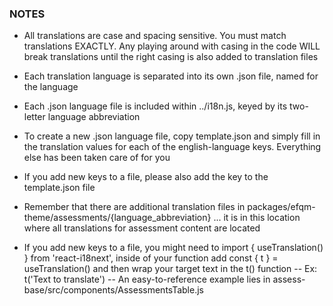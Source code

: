 ### NOTES

* All translations are case and spacing sensitive. You must match translations EXACTLY. Any playing around with casing in the code WILL break translations until the right casing is also added to translation files

* Each translation language is separated into its own .json file, named for the language

* Each .json language file is included within ../i18n.js, keyed by its two-letter language abbreviation

* To create a new .json language file, copy template.json and simply fill in the translation values for each of the english-language keys. Everything else has been taken care of for you

* If you add new keys to a file, please also add the key to the template.json file

* Remember that there are additional translation files in packages/efqm-theme/assessments/{language_abbreviation} ... it is in this location where all translations for assessment content are located

* If you add new keys to a file, you might need to import { useTranslation() } from 'react-i18next', inside of your function add const { t } = useTranslation() and then wrap your target text in the t() function -- Ex: t('Text to translate') -- An easy-to-reference example lies in assess-base/src/components/AssessmentsTable.js
